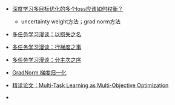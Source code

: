 

- [深度学习多目标优化的多个loss应该如何权衡？](https://mp.weixin.qq.com/s/ZcsZec8vgdcUXlbTbQEH4A)
  - uncertainty weight方法；grad norm方法
- [多任务学习漫谈：以损失之名](https://mp.weixin.qq.com/s?__biz=MzIwMTc4ODE0Mw==&mid=2247558428&idx=1&sn=10ae39d6cc92c4e1517231adfa6be45d&chksm=96eb3a9ca19cb38a92da1c62011dcb243ff61db4b77f7b3685f92e349b1c938e536e63ae0291&scene=21#wechat_redirect)
- [​多任务学习漫谈：行梯度之事](https://mp.weixin.qq.com/s?__biz=MzIwMTc4ODE0Mw==&mid=2247560539&idx=1&sn=7f7071bde0758be1b320938a2713e459&chksm=96eb32dba19cbbcdd41fb408999e273c428bd32f87e55b4e030e3e9a0f1b25dfc65ea8399c67&scene=21#wechat_redirect)
- [多任务学习漫谈：分主次之序](https://mp.weixin.qq.com/s/pE2X4o3ZCzf9Qw8COwKlWA)

- [GradNorm 梯度归一化](https://blog.csdn.net/Leon_winter/article/details/105014677)
- [精读论文：Multi-Task Learning as Multi-Objective Optimization](https://blog.csdn.net/m0_38088084/article/details/108009616)
- 
